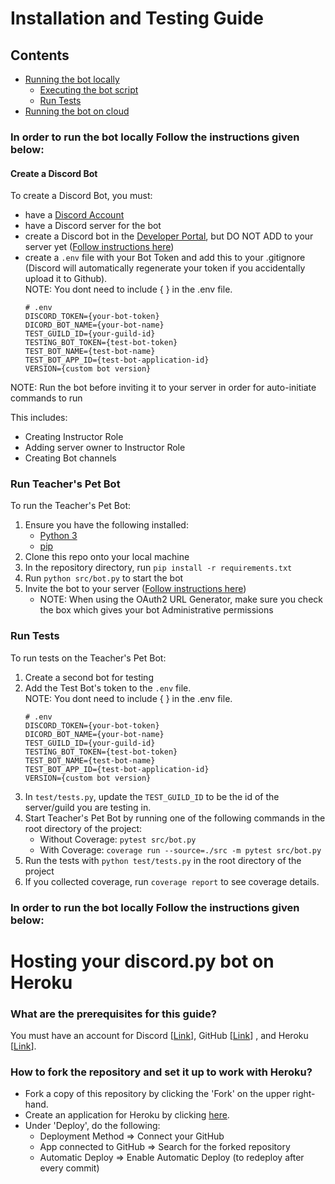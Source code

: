 # Installation and Testing Guide 

## Contents
* [ Running the bot locally ](#local)
    * [ Executing the bot script ](#run)
    * [ Run Tests ](#test)
* [ Running the bot on cloud ](#cloud)

<a name=local><a/>
    
### In order to run the bot locally Follow the instructions given below:
#### Create a Discord Bot
To create a Discord Bot, you must:
* have a [Discord Account](https://discord.com/login)
* have a Discord server for the bot
* create a Discord bot in the [Developer Portal](https://discord.com/developers/applications), but DO NOT ADD to your server yet ([Follow instructions here](https://realpython.com/how-to-make-a-discord-bot-python/))
* create a `.env` file with your Bot Token and add this to your .gitignore (Discord will automatically regenerate your token if you accidentally upload it to Github).<br/> NOTE: You dont need to include { } in the .env file.<br/>
    ```
    # .env
    DISCORD_TOKEN={your-bot-token}
    DICORD_BOT_NAME={your-bot-name}
    TEST_GUILD_ID={your-guild-id}
    TESTING_BOT_TOKEN={test-bot-token}
    TEST_BOT_NAME={test-bot-name}
    TEST_BOT_APP_ID={test-bot-application-id}
    VERSION={custom bot version}
    ```

NOTE: Run the bot before inviting it to your server in order for auto-initiate commands to run

This includes:
* Creating Instructor Role
* Adding server owner to Instructor Role
* Creating Bot channels

<a name=run><a/>    

### Run Teacher's Pet Bot
To run the Teacher's Pet Bot:
1. Ensure you have the following installed:
    * [Python 3](https://www.python.org/downloads/) 
    * [pip](https://pip.pypa.io/en/stable/installation/)
2. Clone this repo onto your local machine
3. In the repository directory, run `pip install -r requirements.txt`
4. Run `python src/bot.py` to start the bot
5. Invite the bot to your server ([Follow instructions here](https://realpython.com/how-to-make-a-discord-bot-python/))
    * NOTE:  When using the OAuth2 URL Generator, make sure you check the box which gives your bot Administrative permissions

<a name=test><a/>

### Run Tests
To run tests on the Teacher's Pet Bot:
1. Create a second bot for testing
2. Add the Test Bot's token to the `.env` file.<br/> NOTE: You dont need to include { } in the .env file.<br/>
    ```
    # .env
    DISCORD_TOKEN={your-bot-token}
    DICORD_BOT_NAME={your-bot-name}
    TEST_GUILD_ID={your-guild-id}
    TESTING_BOT_TOKEN={test-bot-token}
    TEST_BOT_NAME={test-bot-name}
    TEST_BOT_APP_ID={test-bot-application-id}
    VERSION={custom bot version}
    ```
 3. In `test/tests.py`, update the `TEST_GUILD_ID` to be the id of the server/guild you are testing in.
 4. Start Teacher's Pet Bot by running one of the following commands in the root directory of the project:
    * Without Coverage: `pytest src/bot.py`
    * With Coverage: `coverage run --source=./src -m pytest src/bot.py`
 5. Run the tests with `python test/tests.py` in the root directory of the project
 6. If you collected coverage, run `coverage report` to see coverage details.

<a name=cloud><a/>
### In order to run the bot locally Follow the instructions given below:
    
# Hosting your discord.py bot on Heroku
### What are the prerequisites for this guide?
You must have an account for Discord [[Link](https://discordapp.com/developers/applications/)], GitHub [[Link](https://github.com/join)] , and Heroku [[Link](https://signup.heroku.com/)].
    
### How to fork the repository and set it up to work with Heroku?
* Fork a copy of this repository by clicking the 'Fork' on the upper right-hand.
* Create an application for Heroku by clicking [here](https://dashboard.heroku.com/new-app).
* Under 'Deploy', do the following:
  * Deployment Method => Connect your GitHub
  * App connected to GitHub => Search for the forked repository
  * Automatic Deploy => Enable Automatic Deploy (to redeploy after every commit)

